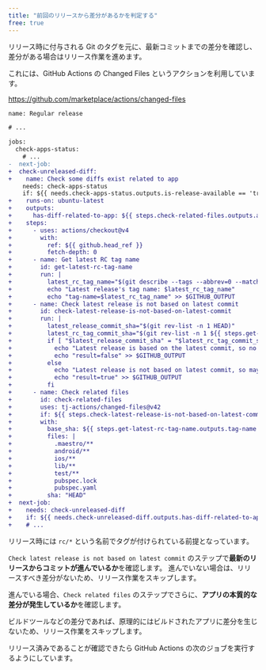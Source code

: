 ```yaml
---
title: "前回のリリースから差分があるかを判定する"
free: true
---
```


リリース時に付与される Git のタグを元に、最新コミットまでの差分を確認し、差分がある場合はリリース作業を進めます。

これには、GitHub Actions の Changed Files というアクションを利用しています。

https://github.com/marketplace/actions/changed-files

```diff yaml:.github/workflows/regular-release.yml
name: Regular release

# ...

jobs:
  check-apps-status:
    # ...
-  next-job:
+  check-unreleased-diff:
+    name: Check some diffs exist related to app
    needs: check-apps-status
    if: ${{ needs.check-apps-status.outputs.is-release-available == 'true' }}
+    runs-on: ubuntu-latest
+    outputs:
+      has-diff-related-to-app: ${{ steps.check-related-files.outputs.any_changed == 'true' }}
+    steps:
+      - uses: actions/checkout@v4
+        with:
+          ref: ${{ github.head_ref }}
+          fetch-depth: 0
+      - name: Get latest RC tag name
+        id: get-latest-rc-tag-name
+        run: |
+          latest_rc_tag_name="$(git describe --tags --abbrev=0 --match 'rc/*')"
+          echo "Latest release's tag name: $latest_rc_tag_name"
+          echo "tag-name=$latest_rc_tag_name" >> $GITHUB_OUTPUT
+      - name: Check latest release is not based on latest commit
+        id: check-latest-release-is-not-based-on-latest-commit
+        run: |
+          latest_release_commit_sha="$(git rev-list -n 1 HEAD)"
+          latest_rc_tag_commit_sha="$(git rev-list -n 1 ${{ steps.get-latest-rc-tag-name.outputs.tag-name }})"
+          if [ "$latest_release_commit_sha" = "$latest_rc_tag_commit_sha" ]; then
+            echo "Latest release is based on the latest commit, so no need to release now."
+            echo "result=false" >> $GITHUB_OUTPUT
+          else
+            echo "Latest release is not based on latest commit, so may need to be released now."
+            echo "result=true" >> $GITHUB_OUTPUT
+          fi
+      - name: Check related files
+        id: check-related-files
+        uses: tj-actions/changed-files@v42
+        if: ${{ steps.check-latest-release-is-not-based-on-latest-commit.outputs.result == 'true' }}
+        with:
+          base_sha: ${{ steps.get-latest-rc-tag-name.outputs.tag-name }}
+          files: |
+            .maestro/**
+            android/**
+            ios/**
+            lib/**
+            test/**
+            pubspec.lock
+            pubspec.yaml
+          sha: "HEAD"
+  next-job:
+    needs: check-unreleased-diff
+    if: ${{ needs.check-unreleased-diff.outputs.has-diff-related-to-app == 'true' }}
+    # ...
```

リリース時には `rc/*` という名前でタグが付けられている前提となっています。

`Check latest release is not based on latest commit` のステップで**最新のリリースからコミットが進んでいるか**を確認します。
進んでいない場合は、リリースすべき差分がないため、リリース作業をスキップします。

進んでいる場合、`Check related files` のステップでさらに、**アプリの本質的な差分が発生しているか**を確認します。

ビルドツールなどの差分であれば、原理的にはビルドされたアプリに差分を生じないため、リリース作業をスキップします。

リリース済みであることが確認できたら GitHub Actions の次のジョブを実行するようにしています。

